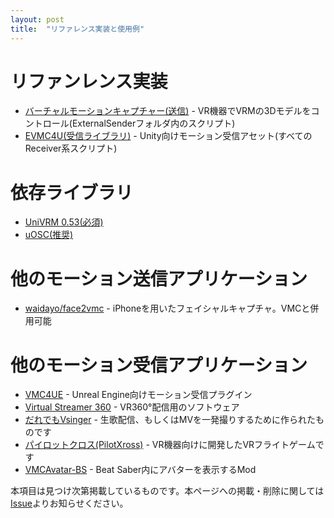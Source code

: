 ```yaml
---
layout: post
title:  "リファレンス実装と使用例"
---
```


# リファンレンス実装
- [バーチャルモーションキャプチャー(送信)](https://sh-akira.github.io/VirtualMotionCapture/) - VR機器でVRMの3Dモデルをコントロール(ExternalSenderフォルダ内のスクリプト)
- [EVMC4U(受信ライブラリ)](https://github.com/gpsnmeajp/EasyVirtualMotionCaptureForUnity) - Unity向けモーション受信アセット(すべてのReceiver系スクリプト)

# 依存ライブラリ
- [UniVRM 0.53(必須)](https://github.com/vrm-c/UniVRM)
- [uOSC(推奨)](https://github.com/hecomi/uOSC)

# 他のモーション送信アプリケーション
- [waidayo/face2vmc](https://booth.pm/ja/items/1779185) - iPhoneを用いたフェイシャルキャプチャ。VMCと併用可能

# 他のモーション受信アプリケーション
- [VMC4UE](https://github.com/HAL9HARUKU/VMC4UE) - Unreal Engine向けモーション受信プラグイン
- [Virtual Streamer 360](https://booth.pm/ja/items/1702492) - VR360°配信用のソフトウェア
- [だれでもVsinger](https://honokakaori.booth.pm/items/1768267) - 生歌配信、もしくはMVを一発撮りするために作られたものです
- [パイロットクロス(PilotXross)](https://n-mattun.booth.pm/items/1997616) - VR機器向けに開発したVRフライトゲームです
- [VMCAvatar-BS](https://github.com/nagatsuki/VMCAvatar-BS) - Beat Saber内にアバターを表示するMod

本項目は見つけ次第掲載しているものです。本ページへの掲載・削除に関しては[Issue](../)よりお知らせください。  
